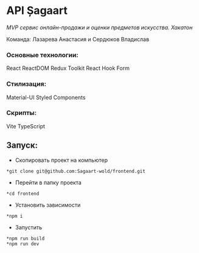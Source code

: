 # API Șagaart

_MVP сервис онлайн-продажи и оценки предметов искусства. Хакатон_

Команда: Лазарева Анастасия и Сердюков Владислав

### Основные технологии:

React 
ReactDOM 
Redux 
Toolkit 
React Hook Form

### Стилизация:

Material-UI
Styled Components

### Скрипты:

Vite
TypeScript


## Запуск:

- Скопировать проект на компьютер
```
*git clone git@github.com:Sagaart-wold/frontend.git
```
- Перейти в папку проекта 
```
*cd frontend
```
- Установить зависимости
```
*npm i
```
- Запустить
```
*npm run build 
*npm run dev
```
